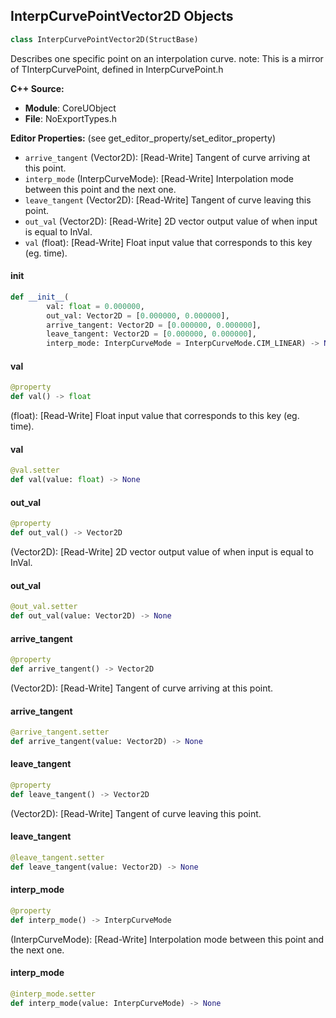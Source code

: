## InterpCurvePointVector2D Objects

```python
class InterpCurvePointVector2D(StructBase)
```

Describes one specific point on an interpolation curve.
note: This is a mirror of TInterpCurvePoint<FVector2D>, defined in InterpCurvePoint.h

**C++ Source:**

- **Module**: CoreUObject
- **File**: NoExportTypes.h

**Editor Properties:** (see get_editor_property/set_editor_property)

- ``arrive_tangent`` (Vector2D):  [Read-Write] Tangent of curve arriving at this point.
- ``interp_mode`` (InterpCurveMode):  [Read-Write] Interpolation mode between this point and the next one.
- ``leave_tangent`` (Vector2D):  [Read-Write] Tangent of curve leaving this point.
- ``out_val`` (Vector2D):  [Read-Write] 2D vector output value of when input is equal to InVal.
- ``val`` (float):  [Read-Write] Float input value that corresponds to this key (eg. time).

<a id="unreal.InterpCurvePointVector2D.__init__"></a>

#### __init__

```python
def __init__(
        val: float = 0.000000,
        out_val: Vector2D = [0.000000, 0.000000],
        arrive_tangent: Vector2D = [0.000000, 0.000000],
        leave_tangent: Vector2D = [0.000000, 0.000000],
        interp_mode: InterpCurveMode = InterpCurveMode.CIM_LINEAR) -> None
```

<a id="unreal.InterpCurvePointVector2D.val"></a>

#### val

```python
@property
def val() -> float
```

(float):  [Read-Write] Float input value that corresponds to this key (eg. time).

<a id="unreal.InterpCurvePointVector2D.val"></a>

#### val

```python
@val.setter
def val(value: float) -> None
```

<a id="unreal.InterpCurvePointVector2D.out_val"></a>

#### out_val

```python
@property
def out_val() -> Vector2D
```

(Vector2D):  [Read-Write] 2D vector output value of when input is equal to InVal.

<a id="unreal.InterpCurvePointVector2D.out_val"></a>

#### out_val

```python
@out_val.setter
def out_val(value: Vector2D) -> None
```

<a id="unreal.InterpCurvePointVector2D.arrive_tangent"></a>

#### arrive_tangent

```python
@property
def arrive_tangent() -> Vector2D
```

(Vector2D):  [Read-Write] Tangent of curve arriving at this point.

<a id="unreal.InterpCurvePointVector2D.arrive_tangent"></a>

#### arrive_tangent

```python
@arrive_tangent.setter
def arrive_tangent(value: Vector2D) -> None
```

<a id="unreal.InterpCurvePointVector2D.leave_tangent"></a>

#### leave_tangent

```python
@property
def leave_tangent() -> Vector2D
```

(Vector2D):  [Read-Write] Tangent of curve leaving this point.

<a id="unreal.InterpCurvePointVector2D.leave_tangent"></a>

#### leave_tangent

```python
@leave_tangent.setter
def leave_tangent(value: Vector2D) -> None
```

<a id="unreal.InterpCurvePointVector2D.interp_mode"></a>

#### interp_mode

```python
@property
def interp_mode() -> InterpCurveMode
```

(InterpCurveMode):  [Read-Write] Interpolation mode between this point and the next one.

<a id="unreal.InterpCurvePointVector2D.interp_mode"></a>

#### interp_mode

```python
@interp_mode.setter
def interp_mode(value: InterpCurveMode) -> None
```

<a id="unreal.InterpCurveQuat"></a>